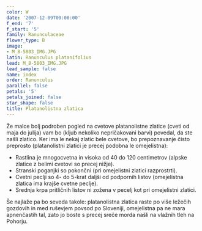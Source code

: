 ```yaml
---
color: W
date: '2007-12-09T00:00:00'
f_end: '7'
f_start: '5'
family: Ranunculaceae
flower_type: B
image:
- M_8-5803_IMG.JPG
latin: Ranunculus platanifolius
lead: M_8-5803_IMG.JPG
lead_sample: false
name: index
order: Ranunculus
parallel: false
petals: '5'
petals_joined: false
star_shape: false
title: Platanolistna zlatica
---
```

Že malce bolj podroben pogled na cvetove platanolistne zlatice (cveti od maja do julija) vam bo (kljub nekoliko nepričakovani barvi) povedal, da ste našli zlatico. Ker ima le nekaj zlatic bele cvetove, bo prepoznavanje čisto preprosto (platanolistni zlatici je precej podobna le omejelistna):

-   Rastlina je mnogocvetna in visoka od 40 do 120 centimetrov (alpske zlatice z belimi cvetovi so precej nižje).
-   Stranski poganjki so pokončni (pri omejelistni zlatici razprostrti).
-   Cvetni peclji so 4- do 5-krat daljši od podpornih listov (omejelistna zlatica ima krajše cvetne peclje).
-   Srednja krpa pritličnih listov ni zožena v pecelj kot pri omejelistni zlatici.

Še najlaže pa bo seveda takole: platanolistna zlatica raste po više ležečih gozdovih in med ruševjem povsod po Sloveniji, omejelistna pa ne mara apnenčastih tal, zato jo boste s precej sreče morda našli na vlažnih tleh na Pohorju.
